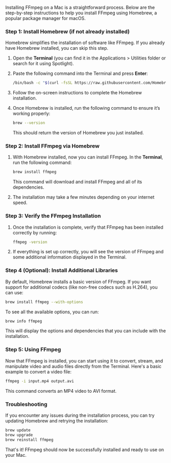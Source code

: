 Installing FFmpeg on a Mac is a straightforward process. Below are the step-by-step instructions to help you install FFmpeg using Homebrew, a popular package manager for macOS.

### Step 1: Install Homebrew (if not already installed)
Homebrew simplifies the installation of software like FFmpeg. If you already have Homebrew installed, you can skip this step.

1. Open the **Terminal** (you can find it in the Applications > Utilities folder or search for it using Spotlight).
2. Paste the following command into the Terminal and press **Enter**:

   ```bash
   /bin/bash -c "$(curl -fsSL https://raw.githubusercontent.com/Homebrew/install/HEAD/install.sh)"
   ```

3. Follow the on-screen instructions to complete the Homebrew installation.
4. Once Homebrew is installed, run the following command to ensure it’s working properly:

   ```bash
   brew --version
   ```

   This should return the version of Homebrew you just installed.

### Step 2: Install FFmpeg via Homebrew

1. With Homebrew installed, now you can install FFmpeg. In the **Terminal**, run the following command:

   ```bash
   brew install ffmpeg
   ```

   This command will download and install FFmpeg and all of its dependencies.

2. The installation may take a few minutes depending on your internet speed.

### Step 3: Verify the FFmpeg Installation

1. Once the installation is complete, verify that FFmpeg has been installed correctly by running:

   ```bash
   ffmpeg -version
   ```

2. If everything is set up correctly, you will see the version of FFmpeg and some additional information displayed in the Terminal.

### Step 4 (Optional): Install Additional Libraries

By default, Homebrew installs a basic version of FFmpeg. If you want support for additional codecs (like non-free codecs such as H.264), you can use:

```bash
brew install ffmpeg --with-options
```

To see all the available options, you can run:

```bash
brew info ffmpeg
```

This will display the options and dependencies that you can include with the installation.

### Step 5: Using FFmpeg

Now that FFmpeg is installed, you can start using it to convert, stream, and manipulate video and audio files directly from the Terminal. Here's a basic example to convert a video file:

```bash
ffmpeg -i input.mp4 output.avi
```

This command converts an MP4 video to AVI format.

### Troubleshooting

If you encounter any issues during the installation process, you can try updating Homebrew and retrying the installation:

```bash
brew update
brew upgrade
brew reinstall ffmpeg
```

That's it! FFmpeg should now be successfully installed and ready to use on your Mac.